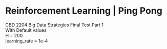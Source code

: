 # Reinforcement Learning | Ping Pong
CBD 2204 Big Data Strategies Final Test Part 1 <br>
With Default values<br>
H = 200<br>
learning_rate = 1e-4
